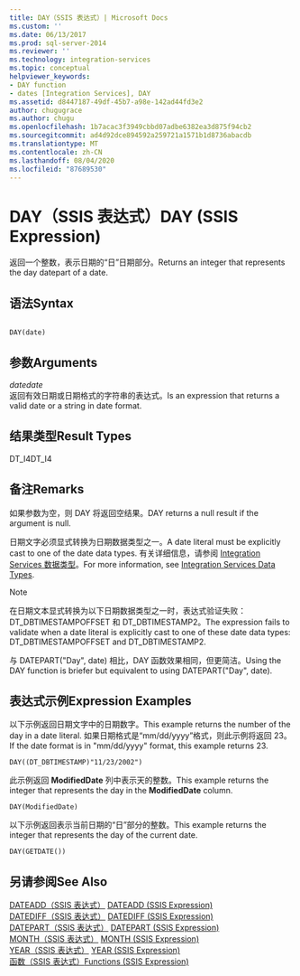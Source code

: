 ```yaml
---
title: DAY（SSIS 表达式）| Microsoft Docs
ms.custom: ''
ms.date: 06/13/2017
ms.prod: sql-server-2014
ms.reviewer: ''
ms.technology: integration-services
ms.topic: conceptual
helpviewer_keywords:
- DAY function
- dates [Integration Services], DAY
ms.assetid: d8447187-49df-45b7-a98e-142ad44fd3e2
author: chugugrace
ms.author: chugu
ms.openlocfilehash: 1b7acac3f3949cbbd07adbe6382ea3d875f94cb2
ms.sourcegitcommit: ad4d92dce894592a259721a1571b1d8736abacdb
ms.translationtype: MT
ms.contentlocale: zh-CN
ms.lasthandoff: 08/04/2020
ms.locfileid: "87689530"
---
```

# <a name="day-ssis-expression"></a><span data-ttu-id="626e2-102">DAY（SSIS 表达式）</span><span class="sxs-lookup"><span data-stu-id="626e2-102">DAY (SSIS Expression)</span></span>
  <span data-ttu-id="626e2-103">返回一个整数，表示日期的“日”日期部分。</span><span class="sxs-lookup"><span data-stu-id="626e2-103">Returns an integer that represents the day datepart of a date.</span></span>  
  
## <a name="syntax"></a><span data-ttu-id="626e2-104">语法</span><span class="sxs-lookup"><span data-stu-id="626e2-104">Syntax</span></span>  
  
```  
  
DAY(date)  
```  
  
## <a name="arguments"></a><span data-ttu-id="626e2-105">参数</span><span class="sxs-lookup"><span data-stu-id="626e2-105">Arguments</span></span>  
 <span data-ttu-id="626e2-106">*date*</span><span class="sxs-lookup"><span data-stu-id="626e2-106">*date*</span></span>  
 <span data-ttu-id="626e2-107">返回有效日期或日期格式的字符串的表达式。</span><span class="sxs-lookup"><span data-stu-id="626e2-107">Is an expression that returns a valid date or a string in date format.</span></span>  
  
## <a name="result-types"></a><span data-ttu-id="626e2-108">结果类型</span><span class="sxs-lookup"><span data-stu-id="626e2-108">Result Types</span></span>  
 <span data-ttu-id="626e2-109">DT_I4</span><span class="sxs-lookup"><span data-stu-id="626e2-109">DT_I4</span></span>  
  
## <a name="remarks"></a><span data-ttu-id="626e2-110">备注</span><span class="sxs-lookup"><span data-stu-id="626e2-110">Remarks</span></span>  
 <span data-ttu-id="626e2-111">如果参数为空，则 DAY 将返回空结果。</span><span class="sxs-lookup"><span data-stu-id="626e2-111">DAY returns a null result if the argument is null.</span></span>  
  
 <span data-ttu-id="626e2-112">日期文字必须显式转换为日期数据类型之一。</span><span class="sxs-lookup"><span data-stu-id="626e2-112">A date literal must be explicitly cast to one of the date data types.</span></span> <span data-ttu-id="626e2-113">有关详细信息，请参阅 [Integration Services 数据类型](../data-flow/integration-services-data-types.md)。</span><span class="sxs-lookup"><span data-stu-id="626e2-113">For more information, see [Integration Services Data Types](../data-flow/integration-services-data-types.md).</span></span>  
  
> [!NOTE]  
>  <span data-ttu-id="626e2-114">在日期文本显式转换为以下日期数据类型之一时，表达式验证失败：DT_DBTIMESTAMPOFFSET 和 DT_DBTIMESTAMP2。</span><span class="sxs-lookup"><span data-stu-id="626e2-114">The expression fails to validate when a date literal is explicitly cast to one of these date data types: DT_DBTIMESTAMPOFFSET and DT_DBTIMESTAMP2.</span></span>  
  
 <span data-ttu-id="626e2-115">与 DATEPART("Day", date) 相比，DAY 函数效果相同，但更简洁。</span><span class="sxs-lookup"><span data-stu-id="626e2-115">Using the DAY function is briefer but equivalent to using DATEPART("Day", date).</span></span>  
  
## <a name="expression-examples"></a><span data-ttu-id="626e2-116">表达式示例</span><span class="sxs-lookup"><span data-stu-id="626e2-116">Expression Examples</span></span>  
 <span data-ttu-id="626e2-117">以下示例返回日期文字中的日期数字。</span><span class="sxs-lookup"><span data-stu-id="626e2-117">This example returns the number of the day in a date literal.</span></span> <span data-ttu-id="626e2-118">如果日期格式是“mm/dd/yyyy”格式，则此示例将返回 23。</span><span class="sxs-lookup"><span data-stu-id="626e2-118">If the date format is in "mm/dd/yyyy" format, this example returns 23.</span></span>  
  
```  
DAY((DT_DBTIMESTAMP)"11/23/2002")  
```  
  
 <span data-ttu-id="626e2-119">此示例返回 **ModifiedDate** 列中表示天的整数。</span><span class="sxs-lookup"><span data-stu-id="626e2-119">This example returns the integer that represents the day in the **ModifiedDate** column.</span></span>  
  
```  
DAY(ModifiedDate)  
```  
  
 <span data-ttu-id="626e2-120">以下示例返回表示当前日期的“日”部分的整数。</span><span class="sxs-lookup"><span data-stu-id="626e2-120">This example returns the integer that represents the day of the current date.</span></span>  
  
```  
DAY(GETDATE())  
```  
  
## <a name="see-also"></a><span data-ttu-id="626e2-121">另请参阅</span><span class="sxs-lookup"><span data-stu-id="626e2-121">See Also</span></span>  
 <span data-ttu-id="626e2-122">[DATEADD（SSIS 表达式）](dateadd-ssis-expression.md) </span><span class="sxs-lookup"><span data-stu-id="626e2-122">[DATEADD &#40;SSIS Expression&#41;](dateadd-ssis-expression.md) </span></span>  
 <span data-ttu-id="626e2-123">[DATEDIFF（SSIS 表达式）](datediff-ssis-expression.md) </span><span class="sxs-lookup"><span data-stu-id="626e2-123">[DATEDIFF &#40;SSIS Expression&#41;](datediff-ssis-expression.md) </span></span>  
 <span data-ttu-id="626e2-124">[DATEPART（SSIS 表达式）](datepart-ssis-expression.md) </span><span class="sxs-lookup"><span data-stu-id="626e2-124">[DATEPART &#40;SSIS Expression&#41;](datepart-ssis-expression.md) </span></span>  
 <span data-ttu-id="626e2-125">[MONTH（SSIS 表达式）](month-ssis-expression.md) </span><span class="sxs-lookup"><span data-stu-id="626e2-125">[MONTH &#40;SSIS Expression&#41;](month-ssis-expression.md) </span></span>  
 <span data-ttu-id="626e2-126">[YEAR（SSIS 表达式）](year-ssis-expression.md) </span><span class="sxs-lookup"><span data-stu-id="626e2-126">[YEAR &#40;SSIS Expression&#41;](year-ssis-expression.md) </span></span>  
 [<span data-ttu-id="626e2-127">函数（SSIS 表达式）</span><span class="sxs-lookup"><span data-stu-id="626e2-127">Functions &#40;SSIS Expression&#41;</span></span>](functions-ssis-expression.md)  
  
  
